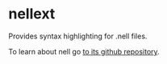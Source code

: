 # nellext

Provides syntax highlighting for .nell files.

To learn about nell go [to its github repository](https://github.com/ArianDannemann/nell).

